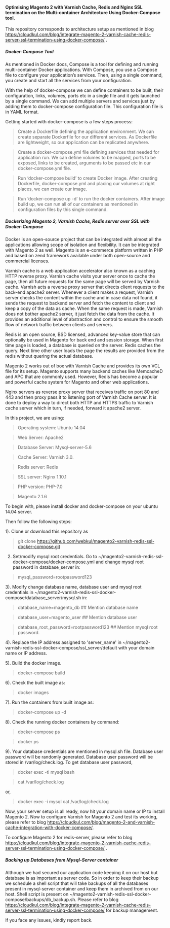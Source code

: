 #### Optimising Magento 2 with Varnish Cache, Redis and Nginx SSL termination on the Multi-container Architecture Using Docker-Compose tool.

This repository corresponds to architecture setup as mentioned in blog https://cloudkul.com/blog/integrate-magento-2-varnish-cache-redis-server-ssl-termination-using-docker-compose/ .

##### Docker-Compose Tool

As mentioned in Docker docs, Compose is a tool for defining and running multi-container Docker applications. With Compose, you use a Compose file to configure your application’s services. Then, using a single command, you create and start all the services from your configuration. 

With the help of docker-compose we can define containers to be built, their configuration, links, volumes, ports etc in a single file and it gets launched by a single command. We can add multiple servers and services just by adding them to docker-compose configuration file. This configuration file is in YAML format.

Getting started with docker-compose is a few steps process:

> Create a Dockerfile defining the application environment. We can create separate Dockerfile for our different services. As Dockerfile are lightweight, so our application can be replicated anywhere.

> Create a docker-compose.yml file defining services that needed for application run. We can define volumes to be mapped, ports to be exposed, links to be created, arguments to be passed etc in our docker-compose.yml file.

> Run ‘docker-compose build’ to create Docker image. After creating Dockerfile, docker-compose.yml and placing our volumes at right places, we can create our image.

> Run ‘docker-compose up -d’ to run the docker containers. After image build up, we can run all of our containers as mentioned in configuration files by this single command.

##### Dockerizing Magento 2, Varnish Cache, Redis server over SSL with Docker-Compose

Docker is an open-source project that can be integrated with almost all the applications allowing scope of isolation and flexibility. It can be integrated with Magento 2 as well. Magento is an e-commerce platform written in PHP and based on zend framework available under both open-source and commercial licenses.

Varnish cache is a web application accelerator also known as a caching HTTP reverse proxy. Varnish cache visits your server once to cache the page, then all future requests for the same page will be served by Varnish cache. Varnish acts a reverse proxy server that directs client requests to the back-end apache2 server. Whenever a client makes a request, Varnish server checks the content within the cache and in case data not found, it sends the request to backend server and fetch the content to client and keep a copy of the data as cache. When the same request is made, Varnish does not bother apache2 server, it just fetch the data from the cache. It provides an additional level of abstraction and control to ensure the smooth flow of network traffic between clients and servers.

Redis is an open source, BSD licensed, advanced key-value store that can optionally be used in Magento for back end and session storage. When first time page is loaded, a database is queried on the server. Redis caches the query. Next time other user loads the page the results are provided from the redis without quering the actual database. 

Magento 2 works out of box with Varnish Cache and provides its own VCL file for its setup. Magento supports many backend caches like MemcacheD and APC that are commonly used. However, Redis has become a popular and powerful cache system for Magento and other web applications. 

Nginx servers as reverse proxy server that receives traffic on port 80 and 443 and then proxy pass it to listening port of Varnish Cache server. It is done to deploy a way to direct both HTTP and HTTPS traffic to Varnish cache server which in turn, if needed, forward it apache2 server.


In this project, we are using:

> Operating system: Ubuntu 14.04

> Web Server: Apache2

> Database Server: Mysql-server-5.6

> Cache Server: Varnish 3.0.

> Redis server: Redis 

> SSL server: Nginx 1.10.1

> PHP version: PHP-7.0

> Magento 2.1.6

To begin with, please install docker and docker-compose on your ubuntu 14.04 server. 

Then follow the following steps:

1). Clone or download this repository as 

> git clone https://github.com/webkul/magento2-varnish-redis-ssl-docker-compose.git

2) Set/modify mysql root credentials. Go to ~/magento2-varnish-redis-ssl-docker-compose/docker-compose.yml and change mysql root password in database_server in:

> mysql_password=rootpassword123

3). Modify change database name, database user and mysql root credentials in ~/magento2-varnish-redis-ssl-docker-compose/database_server/mysql.sh in:

> database_name=magento_db                  ## Mention database name

> database_user=magento_user                ## Mention database user

> database_root_password=rootpassword123    ## Mention mysql root password.

4). Replace the IP address assigned to 'server_name' in ~/magento2-varnish-redis-ssl-docker-compose/ssl_server/default with your domain name or IP address.

5). Build the docker image.

> docker-compose build

6). Check the built image as:

> docker images

7). Run the containers from built image as:

> docker-compose up -d

8). Check the running docker containers by command:

> docker-compose ps

> docker ps

9). Your database credentials are mentioned in mysql.sh file. Database user password will be randomly generated. Database user password will be stored in /var/log/check.log. To get database user password,

> docker exec -ti mysql bash
 
> cat /var/log/check.log
 
or,

> docker exec -i mysql cat /var/log/check.log

Now, your server setup is all ready, now hit your domain name or IP to install Magento 2. Now to configure Varnish for Magento 2 and test its working, please refer to blog https://cloudkul.com/blog/magento-2-and-varnish-cache-integration-with-docker-compose/.

To configure Magento 2 for redis-server, please refer to blog https://cloudkul.com/blog/integrate-magento-2-varnish-cache-redis-server-ssl-termination-using-docker-compose/ .


##### Backing up Databases from Mysql-Server container

Although we had secured our application code keeping it on our host but database is as important as server code. So in order to keep their backup we schedule a shell script that will take backups of all the databases present in mysql-server container and keep them in archived from on our host. Shell script is present on ~/magento2-varnish-redis-ssl-docker-compose/backups/db_backup.sh. Please refer to blog https://cloudkul.com/blog/integrate-magento-2-varnish-cache-redis-server-ssl-termination-using-docker-compose/  for backup management.

If you face any issues, kindly report back.
